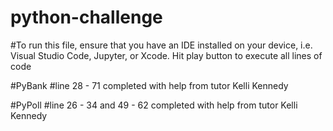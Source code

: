 # python-challenge

#To run this file, ensure that you have an IDE installed on your device, i.e. Visual Studio Code, Jupyter, or Xcode. Hit play button to execute all lines of code

#PyBank
  #line 28 - 71 completed with help from tutor Kelli Kennedy 

#PyPoll
  #line 26 - 34 and 49 - 62 completed with help from tutor Kelli Kennedy 
